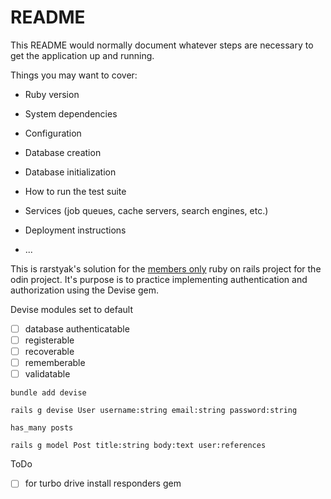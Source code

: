 # README

This README would normally document whatever steps are necessary to get the
application up and running.

Things you may want to cover:

* Ruby version

* System dependencies

* Configuration

* Database creation

* Database initialization

* How to run the test suite

* Services (job queues, cache servers, search engines, etc.)

* Deployment instructions

* ...

This is rarstyak's solution for the [members only](https://www.theodinproject.com/lessons/ruby-on-rails-members-only) ruby on rails project for the odin project. It's purpose is to practice implementing authentication and authorization using the Devise gem.

Devise modules set to default
- [ ] database authenticatable
- [ ] registerable
- [ ] recoverable
- [ ] rememberable
- [ ] validatable

```
bundle add devise
```

```
rails g devise User username:string email:string password:string

has_many posts
```

```
rails g model Post title:string body:text user:references
```

ToDo
- [ ] for turbo drive install responders gem